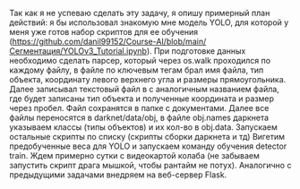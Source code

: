 Так как я не успеваю сделать эту задачу, я опишу примерный план действий: я бы использовал знакомую мне модель YOLO, для которой у меня уже готов набор скриптов для ее обучения (https://github.com/danil99152/Course-AI/blob/main/Сегментация/YOLOv3_Tutorial.ipynb).
При подготовке данных необходимо сделать парсер, который через os.walk проходился по каждому файлу, в файле по ключевым тегам брал имя файла, тип объекта, координату левого верхнего угла и размеры прямоугольника.
Далее записывал текстовый файл в с аналогичным названием файла, где будет записаны тип объекта и полученные координата и размер через пробел. Файл сохранятся в папке с документами.
Далее все файлы переносятся в darknet/data/obj, в файле obj.names даркнета указываем классы (типы объектов) и их кол-во в obj.data.
Запускаем остальные скрипты по списку (скрипты сборки даркнета и тд)
Вигетим предобученные веса для YOLO и запускаем команду обучения detector train.
Ждем примерно сутки с видеокартой колаба (не забываем запустить скрипт драга мышкой, чтобы рантайм не потух).
Аналогично с предыдущими задачами внедряем на веб-сервер Flask.